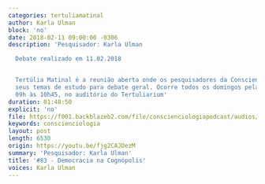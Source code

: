 ```yaml
---
categories: tertuliamatinal
author: Karla Ulman
block: 'no'
date: 2018-02-11 09:00:00 -0306
description: 'Pesquisador: Karla Ulman

  Debate realizado em 11.02.2018


  Tertúlia Matinal é a reunião aberta onde os pesquisadores da Conscienciologia apresentam
  seus temas de estudo para debate geral. Ocorre todos os domingos pela manhã, das
  09h às 10h45, no auditório do Tertuliarium'
duration: 01:48:50
explicit: 'no'
file: https://f001.backblazeb2.com/file/conscienciologiapodcast/audios/fjg2CAJDezM.mp3
keywords: conscienciologia
layout: post
length: 6530
origin: https://youtu.be/fjg2CAJDezM
summary: 'Pesquisador: Karla Ulman'
title: '#83 - Democracia na Cognópolis'
voices: Karla Ulman
---
```


